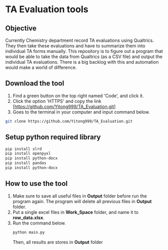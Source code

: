 # TA Evaluation tools

## Objective
Currently Chemistry department record TA evaluations using Qualtrics. 
They then take these evaluations and have to summarize them into
individual TA forms manually. This repository is to figure out
a program that would be able to take the data from Qualtrics 
(as a CSV file) and output the individual TA evaluations. There is
a big backlog with this and automation would make a world of difference.

## Download the tool
1. Find a green button on the top right named 'Code', and click it.
2. Click the option 'HTTPS' and copy the link [https://github.com/Yitong999/TA_Evaluation.git]
3. Goes to the terminal in your computer and input command below.
```bash
git clone https://github.com/Yitong999/TA_Evaluation.git
```

## Setup python required library
```bash
pip install xlrd
pip install openpyxl
pip install python-docx
pip install pandas
pip install python-docx
```

## How to use the tool
1. Make sure to save all useful files in **Output** folder before
   run the program again. The program will delete all previous files
   in **Output** folder.
1. Put a single excel files in **Work_Space** folder, and name it to **row_data.xlsx**.
2. Run the command below.
    ```bash
    python main.py
    ```
   Then, all results are stores in **Output** folder
